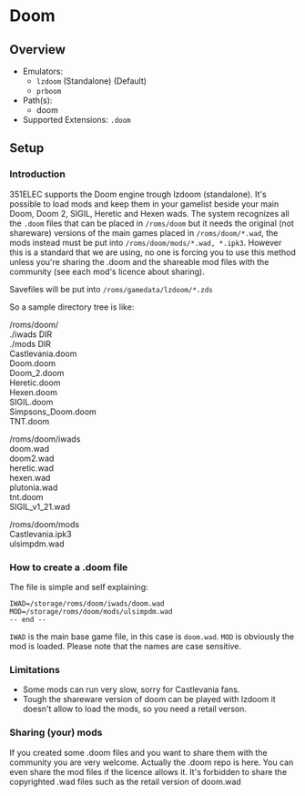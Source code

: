 # Doom

## Overview

- Emulators: 
  - `lzdoom` (Standalone) (Default)
  - `prboom`
- Path(s): 
  - doom
- Supported Extensions: `.doom`

## Setup

### Introduction
351ELEC supports the Doom engine trough lzdoom (standalone).
It's possible to load mods and keep them in your gamelist beside your main Doom, Doom 2, SIGIL, Heretic and Hexen wads.
The system recognizes all the `.doom` files that can be placed in `/roms/doom` but it needs the original (not shareware) versions of the main games placed in `/roms/doom/*.wad`, the mods instead must be put into `/roms/doom/mods/*.wad, *.ipk3`.
However this is a standard that we are using, no one is forcing you to use this method unless you're sharing the .doom and the shareable mod files with the community (see each mod's licence about sharing).

Savefiles will be put into `/roms/gamedata/lzdoom/*.zds`

So a sample directory tree is like:

/roms/doom/<br>
./iwads    DIR<br>
./mods    DIR<br>
Castlevania.doom<br>
Doom.doom<br>
Doom_2.doom<br>
Heretic.doom<br>
Hexen.doom<br>
SIGIL.doom<br>
Simpsons_Doom.doom<br>
TNT.doom<br>

/roms/doom/iwads<br>
doom.wad<br>
doom2.wad<br>
heretic.wad<br>
hexen.wad<br>
plutonia.wad<br>
tnt.doom<br>
SIGIL_v1_21.wad<br>

/roms/doom/mods<br>
Castlevania.ipk3<br>
ulsimpdm.wad<br>

### How to create a .doom file
The file is simple and self explaining:

```
IWAD=/storage/roms/doom/iwads/doom.wad
MOD=/storage/roms/doom/mods/ulsimpdm.wad
-- end --
```

`IWAD` is the main base game file, in this case is `doom.wad`.
`MOD` is obviously the mod is loaded.
Please note that the names are case sensitive.

### Limitations
- Some mods can run very slow, sorry for Castlevania fans.
- Tough the shareware version of doom can be played with lzdoom it doesn't allow to load the mods, so you need a retail verson.

### Sharing (your) mods
If you created some .doom files and you want to share them with the community you are very welcome.
Actually the .doom repo is here.
You can even share the mod files if the licence allows it.
It's forbidden to share the copyrighted .wad files such as the retail version of doom.wad

